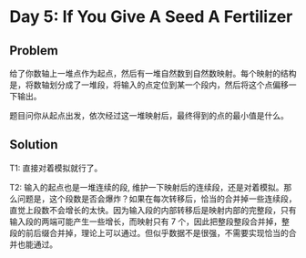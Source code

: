 # Day 5: If You Give A Seed A Fertilizer

## Problem

给了你数轴上一堆点作为起点，然后有一堆自然数到自然数映射。每个映射的结构是，将数轴划分成了一堆段，将输入的点定位到某一个段内，然后将这个点偏移一下输出。

题目问你从起点出发，依次经过这一堆映射后，最终得到的点的最小值是什么。

## Solution

T1: 直接对着模拟就行了。

T2: 输入的起点也是一堆连续的段, 维护一下映射后的连续段，还是对着模拟。那么问题是，这个段数是否会爆炸？如果在每次转移后，恰当的合并掉一些连续段，直觉上段数不会增长的太快。因为输入段的内部转移后是映射内部的完整段，只有输入段的两端可能产生一些增长，而映射只有 7 个，因此把整段整段合并掉，整段的前后缀合并掉，理论上可以通过。但似乎数据不是很强，不需要实现恰当的合并也能通过。
